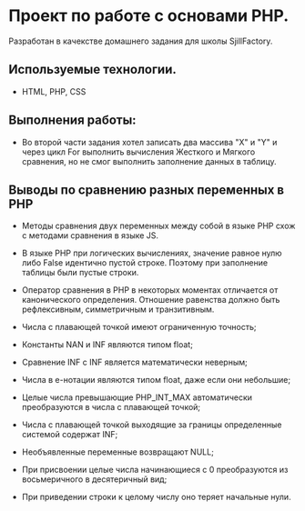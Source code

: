 # Проект по работе с основами PHP.

Разработан в качекстве домашнего задания для школы SjillFactory.

## Используемые технологии.

* HTML, PHP, CSS


## Выполнения работы:

* Во второй части задания хотел записать два массива "X" и "Y" и через цикл For выполнить вычисления Жесткого и Мягкого сравнения, но не смог выполнить заполнение данных в таблицу.

## Выводы по сравнению разных переменных в PHP

* Методы сравнения двух переменных между собой в языке PHP схож с методами сравнения в языке JS.
* В языке PHP при логических вычислениях, значение равное нулю либо False идентично пустой строке. Поэтому при заполнение таблицы были пустые строки.
* Оператор сравнения в PHP в некоторых моментах отличается от канонического определения. Отношение равенства должно быть рефлексивным, симметричным и транзитивным.

* Числа с плавающей точкой имеют ограниченную точность;
* Константы NAN и INF являются типом float;
* Сравнение INF с INF является математически неверным;
* Числа в e-нотации являются типом float, даже если они небольшие;
* Целые числа превышающие PHP_INT_MAX автоматически преобразуются в числа с плавающей точкой;
* Числа с плавающей точкой выходящие за границы определенные системой содержат INF;
* Необъявленные переменные возвращают NULL;
* При присвоении целые числа начинающиеся с 0 преобразуются из восьмеричного в десятеричный вид;
* При приведении строки к целому числу оно теряет начальные нули.